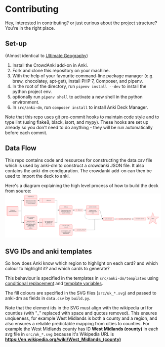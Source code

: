 # Contributing

Hey, interested in contributing? or just curious about the project structure? 
You're in the right place.

## Set-up
(Almost identical to [Ultimate Geography](https://github.com/axelboc/anki-ultimate-geography/blob/master/CONTRIBUTING.md))

1. Install the CrowdAnki add-on in Anki.
2. Fork and clone this repository on your machine.
3. With the help of your favourite command-line package manager (e.g. brew, chocolatey, apt-get), install PHP 7, Composer, and pipenv.
4. In the root of the directory, run `pipenv install --dev` to install the python project env.
5. optionally run `pipenv shell` to activate a new shell in the python environment.
5. In `src/anki-dm`, run `composer install` to install Anki Deck Manager.

Note that this repo uses git pre-commit hooks to maintain code style and to type
lint (using flake8, black, isort, and mypy). These hooks are set up already so
you don't need to do anything - they will be run automatically before each commit. 

## Data Flow

This repo contains code and resources for constructing the data.csv file which is
used by anki-dm to construct a crowdanki JSON file. It also contains the anki-dm
condiguration. The crowdanki add-on can then be used to import the deck to anki.

Here's a diagram explaining the high level process of how to build the deck from source:
![](img/UK_Geog_Data_Flow.svg)

## SVG IDs and anki templates
So how does Anki know which region to highlight on each card? and which colour to
highlight it? and which cards to generate?

This behaviour is specified in the
templates in `src/anki-dm/templates` using 
[conditional replacement](https://docs.ankiweb.net/#/templates/generation?id=conditional-replacement)
and [template variables](https://docs.ankiweb.net/#/templates/intro?id=card-templates).

The fill colours are specified in the SVG files (`src/uk_*.svg`) and passed to
anki-dm as fields in `data.csv` by `build.py`.

Note that the element ids in the SVG must align with the wikipedia url for counties
(with "_" replaced with space and quotes removed). This ensures unqiueness, for
example West Midlands is both a county and a region, and also ensures a reliable 
predictable mapping from cities to counties. For example the West Midlands county 
has ID **West Midlands (county)** in each svg file in `src/uk_*.svg` because it's 
Wikipedia URL is **https://en.wikipedia.org/wiki/West_Midlands_(county)** 
